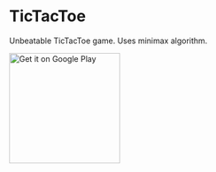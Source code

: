 # TicTacToe

Unbeatable TicTacToe game. Uses minimax algorithm.

<a href='https://play.google.com/store/apps/details?id=com.sumitchahal.tictactoe&pcampaignid=MKT-Other-global-all-co-prtnr-py-PartBadge-Mar2515-1'><img width="200px" alt='Get it on Google Play' src='https://play.google.com/intl/en_us/badges/images/generic/en_badge_web_generic.png'/></a>
